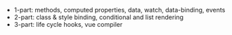 - 1-part: methods, computed properties, data, watch, data-binding, events
- 2-part: class & style binding, conditional and list rendering
- 3-part: life cycle hooks, vue compiler
